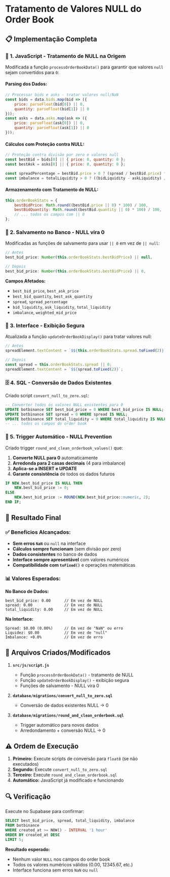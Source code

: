 # Tratamento de Valores NULL do Order Book

## 📋 Implementação Completa

### 🔧 **1. JavaScript - Tratamento de NULL na Origem**

Modificada a função `processOrderBookData()` para garantir que valores `null` sejam convertidos para `0`:

#### **Parsing dos Dados:**
```javascript
// Processar bids e asks - tratar valores null/NaN
const bids = data.bids.map(bid => ({ 
    price: parseFloat(bid[0]) || 0, 
    quantity: parseFloat(bid[1]) || 0 
}));
const asks = data.asks.map(ask => ({ 
    price: parseFloat(ask[0]) || 0, 
    quantity: parseFloat(ask[1]) || 0 
}));
```

#### **Cálculos com Proteção contra NULL:**
```javascript
// Proteção contra divisão por zero e valores null
const bestBid = bids[0] || { price: 0, quantity: 0 };
const bestAsk = asks[0] || { price: 0, quantity: 0 };

const spreadPercentage = bestBid.price > 0 ? (spread / bestBid.price) * 100 : 0;
const imbalance = totalLiquidity > 0 ? ((bidLiquidity - askLiquidity) / totalLiquidity) * 100 : 0;
```

#### **Armazenamento com Tratamento de NULL:**
```javascript
this.orderBookStats = {
    bestBidPrice: Math.round((bestBid.price || 0) * 100) / 100,
    bestBidQuantity: Math.round((bestBid.quantity || 0) * 100) / 100,
    // ... todos os campos com || 0
};
```

### 💾 **2. Salvamento no Banco - NULL vira 0**

Modificadas as funções de salvamento para usar `|| 0` em vez de `|| null`:

```javascript
// Antes
best_bid_price: Number(this.orderBookStats.bestBidPrice) || null,

// Depois  
best_bid_price: Number(this.orderBookStats.bestBidPrice) || 0,
```

**Campos Afetados:**
- `best_bid_price`, `best_ask_price`
- `best_bid_quantity`, `best_ask_quantity`
- `spread`, `spread_percentage`
- `bid_liquidity`, `ask_liquidity`, `total_liquidity`
- `imbalance`, `weighted_mid_price`

### 🎨 **3. Interface - Exibição Segura**

Atualizada a função `updateOrderBookDisplay()` para tratar valores null:

```javascript
// Antes
spreadElement.textContent = `$${this.orderBookStats.spread.toFixed(2)}`;

// Depois
const spread = this.orderBookStats.spread || 0;
spreadElement.textContent = `$${spread.toFixed(2)}`;
```

### 🗄️ **4. SQL - Conversão de Dados Existentes**

Criado script `convert_null_to_zero.sql`:

```sql
-- Converter todos os valores NULL existentes para 0
UPDATE botbinance SET best_bid_price = 0 WHERE best_bid_price IS NULL;
UPDATE botbinance SET spread = 0 WHERE spread IS NULL;
UPDATE botbinance SET total_liquidity = 0 WHERE total_liquidity IS NULL;
-- ... todos os campos do order book
```

### 🔄 **5. Trigger Automático - NULL Prevention**

Criado trigger `round_and_clean_orderbook_values()` que:

1. **Converte NULL para 0** automaticamente
2. **Arredonda para 2 casas decimais** (4 para imbalance)
3. **Aplica-se a INSERT e UPDATE**
4. **Garante consistência** de todos os dados futuros

```sql
IF NEW.best_bid_price IS NULL THEN
    NEW.best_bid_price := 0;
ELSE
    NEW.best_bid_price := ROUND(NEW.best_bid_price::numeric, 2);
END IF;
```

## 🎯 **Resultado Final**

### ✅ **Benefícios Alcançados:**
- **Sem erros `NaN`** ou `null` na interface
- **Cálculos sempre funcionam** (sem divisão por zero)
- **Dados consistentes** no banco de dados
- **Interface sempre apresentável** com valores numéricos
- **Compatibilidade com `toFixed()`** e operações matemáticas

### 📊 **Valores Esperados:**

**No Banco de Dados:**
```
best_bid_price: 0.00      // Em vez de NULL
spread: 0.00              // Em vez de NULL  
total_liquidity: 0.00     // Em vez de NULL
```

**Na Interface:**
```
Spread: $0.00 (0.00%)     // Em vez de "NaN" ou erro
Liquidez: $0.00           // Em vez de "null"
Imbalance: +0.0%          // Em vez de erro
```

## 📁 **Arquivos Criados/Modificados**

1. **`src/js/script.js`**
   - Função `processOrderBookData()` - tratamento de NULL
   - Função `updateOrderBookDisplay()` - exibição segura
   - Funções de salvamento - NULL vira 0

2. **`database/migrations/convert_null_to_zero.sql`**
   - Conversão de dados existentes NULL → 0

3. **`database/migrations/round_and_clean_orderbook.sql`**
   - Trigger automático para novos dados
   - Arredondamento + conversão NULL → 0

## ⚠️ **Ordem de Execução**

1. **Primeiro:** Execute scripts de conversão para `float8` (se não executados)
2. **Segundo:** Execute `convert_null_to_zero.sql`
3. **Terceiro:** Execute `round_and_clean_orderbook.sql`
4. **Automático:** JavaScript já modificado e funcionando

## 🔍 **Verificação**

Execute no Supabase para confirmar:
```sql
SELECT best_bid_price, spread, total_liquidity, imbalance 
FROM botbinance 
WHERE created_at >= NOW() - INTERVAL '1 hour'
ORDER BY created_at DESC 
LIMIT 5;
```

**Resultado esperado:**
- Nenhum valor `NULL` nos campos do order book
- Todos os valores numéricos válidos (0.00, 12345.67, etc.)
- Interface funciona sem erros `NaN` ou `null`
